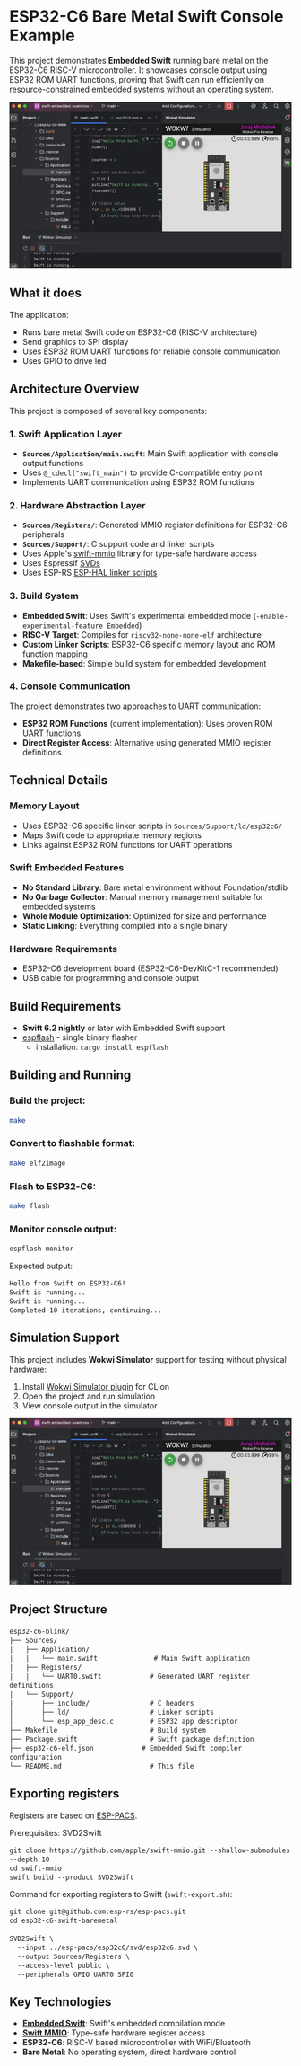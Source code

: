 
# ESP32-C6 Bare Metal Swift Console Example

This project demonstrates **Embedded Swift** running bare metal on the ESP32-C6 RISC-V microcontroller. It showcases console output using ESP32 ROM UART functions, proving that Swift can run efficiently on resource-constrained embedded systems without an operating system.

![ESP32-C6 Embedded Swift Wokwi](Documentation/Images/esp32-c6-embedded-swift-wokwi.webp)

## What it does

The application:
- Runs bare metal Swift code on ESP32-C6 (RISC-V architecture)
- Send graphics to SPI display
- Uses ESP32 ROM UART functions for reliable console communication
- Uses GPIO to drive led

## Architecture Overview

This project is composed of several key components:

### 1. **Swift Application Layer**
- **`Sources/Application/main.swift`**: Main Swift application with console output functions
- Uses `@_cdecl("swift_main")` to provide C-compatible entry point
- Implements UART communication using ESP32 ROM functions

### 2. **Hardware Abstraction Layer**
- **`Sources/Registers/`**: Generated MMIO register definitions for ESP32-C6 peripherals
- **`Sources/Support/`**: C support code and linker scripts
- Uses Apple's [swift-mmio](https://github.com/apple/swift-mmio) library for type-safe hardware access
- Uses Espressif [SVDs](https://github.com/espressif/svd)
- Uses ESP-RS [ESP-HAL linker scripts](https://github.com/esp-rs/esp-hal/tree/main/esp-hal/ld/esp32c6)

### 3. **Build System**
- **Embedded Swift**: Uses Swift's experimental embedded mode (`-enable-experimental-feature Embedded`)
- **RISC-V Target**: Compiles for `riscv32-none-none-elf` architecture
- **Custom Linker Scripts**: ESP32-C6 specific memory layout and ROM function mapping
- **Makefile-based**: Simple build system for embedded development

### 4. **Console Communication**
The project demonstrates two approaches to UART communication:
- **ESP32 ROM Functions** (current implementation): Uses proven ROM UART functions
- **Direct Register Access**: Alternative using generated MMIO register definitions

## Technical Details

### Memory Layout
- Uses ESP32-C6 specific linker scripts in `Sources/Support/ld/esp32c6/`
- Maps Swift code to appropriate memory regions
- Links against ESP32 ROM functions for UART operations

### Swift Embedded Features
- **No Standard Library**: Bare metal environment without Foundation/stdlib
- **No Garbage Collector**: Manual memory management suitable for embedded systems
- **Whole Module Optimization**: Optimized for size and performance
- **Static Linking**: Everything compiled into a single binary

### Hardware Requirements
- ESP32-C6 development board (ESP32-C6-DevKitC-1 recommended)
- USB cable for programming and console output

## Build Requirements

- **Swift 6.2 nightly** or later with Embedded Swift support
- [espflash](https://github.com/esp-rs/espflash)  - single binary flasher
  - installation: `cargo install espflash`

## Building and Running

### Build the project:
```bash
make
```

### Convert to flashable format:
```bash
make elf2image
```

### Flash to ESP32-C6:
```bash
make flash
```

### Monitor console output:
```bash
espflash monitor
```

Expected output:
```
Hello from Swift on ESP32-C6!
Swift is running...
Swift is running...
Completed 10 iterations, continuing...
```

## Simulation Support

This project includes **Wokwi Simulator** support for testing without physical hardware:

1. Install [Wokwi Simulator plugin](https://plugins.jetbrains.com/plugin/23826-wokwi-simulator) for CLion
2. Open the project and run simulation
3. View console output in the simulator

![ESP32-C6 Embedded Swift Wokwi](Documentation/Images/esp32-c6-embedded-swift-wokwi.webp)

## Project Structure

```
esp32-c6-blink/
├── Sources/
│   ├── Application/
│   │   └── main.swift              # Main Swift application
│   ├── Registers/
│   │   └── UART0.swift            # Generated UART register definitions
│   └── Support/
│       ├── include/               # C headers
│       ├── ld/                    # Linker scripts
│       └── esp_app_desc.c         # ESP32 app descriptor
├── Makefile                       # Build system
├── Package.swift                  # Swift package definition
├── esp32-c6-elf.json            # Embedded Swift compiler configuration
└── README.md                      # This file
```

## Exporting registers

Registers are based on [ESP-PACS](https://github.com/esp-rs/esp-pacs/).

Prerequisites: SVD2Swift
```shell
git clone https://github.com/apple/swift-mmio.git --shallow-submodules --depth 10
cd swift-mmio
swift build --product SVD2Swift
```

Command for exporting registers to Swift (`swift-export.sh`):

```shell
git clone git@github.com:esp-rs/esp-pacs.git
cd esp32-c6-swift-baremetal

SVD2Swift \
  --input ../esp-pacs/esp32c6/svd/esp32c6.svd \
  --output Sources/Registers \
  --access-level public \
  --peripherals GPIO UART0 SPI0
```

## Key Technologies

- **[Embedded Swift](https://github.com/swiftlang/swift/tree/main/docs/EmbeddedSwift)**: Swift's embedded compilation mode
- **[Swift MMIO](https://github.com/apple/swift-mmio)**: Type-safe hardware register access
- **ESP32-C6**: RISC-V based microcontroller with WiFi/Bluetooth
- **Bare Metal**: No operating system, direct hardware control
